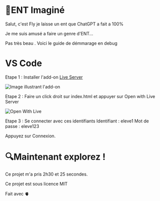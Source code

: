 # 📖ENT Imaginé

  

Salut, c'est Fly je laisse un ent que ChatGPT a fait a 100%

Je me suis amusé a faire un genre d'ENT...

Pas très beau . Voici le guide de démmarage en debug

  

# VS Code

  

Etape 1 : Installer l'add-on [Live Server](https://github.com/ritwickdey/vscode-live-server-plus-plus)

![Image illustrant l'add-on](https://i.ibb.co/bRrNcNs/Live-Server.png)

Etape 2 : Faire un click droit sur index.html et appuyer sur Open with Live Server

![Open With Live](https://i.ibb.co/HX4bXWv/Open-With.png)

Etape 3 : Se connecter avec ces identifiants 
Identifiant : eleve1
Mot de passe : eleve123

Appuyez sur Connexion.

# 🔍Maintenant explorez !

Ce projet m'a pris 2h30 et 25 secondes.

Ce projet est sous licence MIT

Fait avec 🫀
